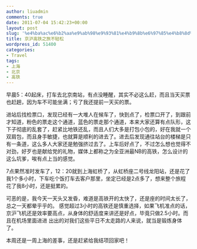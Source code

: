 ```yaml
---
author: liuadmin
comments: true
date: 2011-07-04 15:42:23+00:00
layout: post
slug: '%e4%ba%ac%e6%b2%aa%e9%ab%98%e9%93%81%e4%b9%8b%e6%97%85%e4%b8%8d%e8%bd%bb%e6%9d%be'
title: 京沪高铁之旅不轻松
wordpress_id: 51400
categories:
- Travel
tags:
- 上海
- 北京
- 高铁
---
```


早晨5：40起床，打车去北京南站，有点没睡醒，其实不必这么赶，而且当天买票也赶趟，因为车不可能坐满；亏了我还提前一天买的票。

进站后找检票口，发现已经有一大堆人在候车了，快到点了，检票口开了，到跟前才知道，粉色的票走这个通道，蓝色的票走那个通道，本来大家还算有点队形，这下子彻底的乱套了，赶紧比地铁还乱，而且人们大多是打包小包的，好在我就一个双肩包，而且身手敏捷，也就算是顺利的进去了。进去后发现通往站台的楼梯是只有一条道，这么多人大家还是勉强挤过去了。上车后好点了，不过怎么想也觉得不对劲，好歹也是献给党的礼物，媒体上都称之为全亚洲最NB的高铁，怎么设计的这么坑爹，唉有点上当的感觉。

7点果然准时发车了，12：20就到上海虹桥了，从虹桥座二号线龙阳站，还是花了我1个多小时，下车吃个饭打车去客户那里，坐定已经是2点多了，想来整个旅程花了我8小时，还是挺累的。

可恶的是，我今天一天头又发昏，难道是高铁开的太快了，还是座的时间太长了，总之一天都晕乎乎的。
感觉超过3小时的高铁还是慎重选择，如果飞机准点的话，京沪飞机还是效率要高点，从身体的舒适度来讲还是好点，毕竟只做2.5小时。而且在机场里面进进
出出的对我们这些平日不太走路的人来说，就当是锻炼身体了。

本周还是一周上海的差事，还是赶紧给我结项回家吧！
